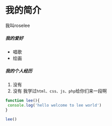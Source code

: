 
# 我的简介
我叫roselee
##### 我的爱好
 * 唱歌
 * 绘画

##### 我的个人经历
 1. 没有
 2. 没有
我学过`html、css、js、php`给你们来一段啊
 ```javascript
 function lee(){
  console.log('hello welcome to lee world')
}

lee()
 ```